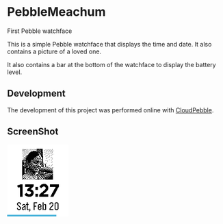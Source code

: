# PebbleMeachum
First Pebble watchface

This is a simple Pebble watchface that displays the time and date. It also contains
a picture of a loved one.

It also contains a bar at the bottom of the watchface to display the battery level.

## Development
The development of this project was performed online with [CloudPebble](https://cloudpebble.net/).

## ScreenShot
![screenshot](docs/pbl_watchface_screenshot.png)

